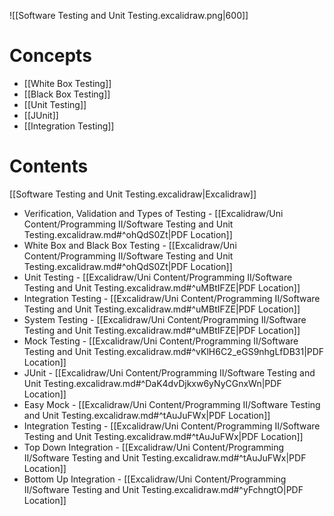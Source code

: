 ![[Software Testing and Unit Testing.excalidraw.png|600]]
# Concepts

- [[White Box Testing]]
- [[Black Box Testing]]
- [[Unit Testing]]
- [[JUnit]]
- [[Integration Testing]]

# Contents

[[Software Testing and Unit Testing.excalidraw|Excalidraw]]

- Verification, Validation and Types of Testing - [[Excalidraw/Uni Content/Programming II/Software Testing and Unit Testing.excalidraw.md#^ohQdS0Zt|PDF Location]]
- White Box and Black Box Testing - [[Excalidraw/Uni Content/Programming II/Software Testing and Unit Testing.excalidraw.md#^ohQdS0Zt|PDF Location]]
- Unit Testing - [[Excalidraw/Uni Content/Programming II/Software Testing and Unit Testing.excalidraw.md#^uMBtIFZE|PDF Location]]
- Integration Testing - [[Excalidraw/Uni Content/Programming II/Software Testing and Unit Testing.excalidraw.md#^uMBtIFZE|PDF Location]]
- System Testing - [[Excalidraw/Uni Content/Programming II/Software Testing and Unit Testing.excalidraw.md#^uMBtIFZE|PDF Location]]
- Mock Testing - [[Excalidraw/Uni Content/Programming II/Software Testing and Unit Testing.excalidraw.md#^vKlH6C2_eGS9nhgLfDB31|PDF Location]]
- JUnit - [[Excalidraw/Uni Content/Programming II/Software Testing and Unit Testing.excalidraw.md#^DaK4dvDjkxw6yNyCGnxWn|PDF Location]]
- Easy Mock - [[Excalidraw/Uni Content/Programming II/Software Testing and Unit Testing.excalidraw.md#^tAuJuFWx|PDF Location]]
- Integration Testing - [[Excalidraw/Uni Content/Programming II/Software Testing and Unit Testing.excalidraw.md#^tAuJuFWx|PDF Location]]
- Top Down Integration - [[Excalidraw/Uni Content/Programming II/Software Testing and Unit Testing.excalidraw.md#^tAuJuFWx|PDF Location]]
- Bottom Up Integration - [[Excalidraw/Uni Content/Programming II/Software Testing and Unit Testing.excalidraw.md#^yFchngtO|PDF Location]]